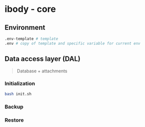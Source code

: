 # ibody - core

## Environment

```bash
.env-template # template
.env # copy of template and specific variable for current env
```



## Data access layer (DAL) 
> Database + attachments

### Initialization

```bash
bash init.sh
```

### Backup
### Restore